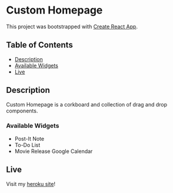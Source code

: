 # Custom Homepage

This project was bootstrapped with [Create React App](https://github.com/facebookincubator/create-react-app).

## Table of Contents
- [Description](#description)
- [Available Widgets](#available-widgets)
- [Live](#live)

## Description

Custom Homepage is a corkboard and collection of drag and drop components.

### Available Widgets

- Post-It Note
- To-Do List
- Movie Release Google Calendar

## Live

Visit my [heroku site](https://custom-homepage.herokuapp.com/)!


